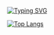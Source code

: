 [![Typing SVG](https://readme-typing-svg.herokuapp.com?color=%2336BCF7&lines=Hello+my+friend)](https://git.io/typing-svg)

[![Top Langs](https://github-readme-stats.vercel.app/api/top-langs/?username=demon3t&layout=compact)](https://github.com/anuraghazra/github-readme-stats)
